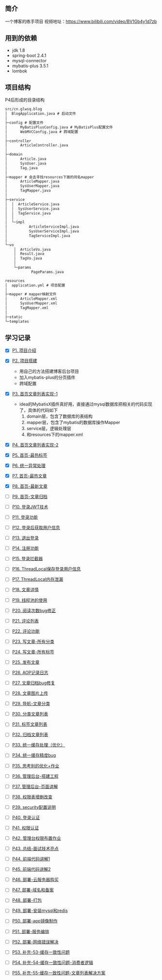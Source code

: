 ## 简介

一个博客的练手项目
视频地址：https://www.bilibili.com/video/BV1Gb4y1d7zb

## 用到的依赖

- jdk 1.8
- spring-boot 2.4.1
- mysql-connector
- mybatis-plus 3.5.1
- lombok

## 项目结构

P4后形成的目录结构

```txt
src/cn.glwsq.blog
│  BlogApplication.java # 启动文件
│
├─config # 配置文件
│      MyBatisPlusConfig.java # MyBatisPlus配置文件
│      WebMVCConfig.java # 跨域配置
│
├─controller
│      ArticleController.java
│
├─domain
│      Article.java
│      SysUser.java
│      Tag.java
│
├─mapper # 会去寻找resources下面的同名mapper
│      ArticleMapper.java
│      SysUserMapper.java
│      TagMapper.java
│
├─service
│  │  ArticleService.java
│  │  SysUserService.java
│  │  TagService.java
│  │
│  └─impl
│          ArticleServiceImpl.java
│          SysUserServiceImpl.java
│          TagServiceImpl.java
│
└─vo
    │  ArticleVo.java
    │  Result.java
    │  TagVo.java
    │
    └─params
            PageParams.java
```

```txt
resources
│  application.yml # 项目配置
│
├─mapper # mapper映射文件
│      ArticleMapper.xml
│      SysUserMapper.xml
│      TagMapper.xml
│
├─static
└─templates
```

## 学习记录

- [x] [P1. 项目介绍](https://www.bilibili.com/video/BV1Gb4y1d7zb?p=1)
- [x] [P2. 项目搭建](https://www.bilibili.com/video/BV1Gb4y1d7zb?p=2)
  - 用自己的方法搭建博客后台项目
  - 加入mybatis-plus的分页插件
  - 跨域配置
- [x] [P3. 首页文章列表实现-1](https://www.bilibili.com/video/BV1Gb4y1d7zb?p=3)
  - idea的MybatisX插件真好用，直接通过mysql数据库把相关的代码实现了，具体的代码如下
    1. domain层，包含了数据库的表结构
    2. mapper层，包含了mybatis的数据库操作Mapper
    3. service层，逻辑处理层
    4. 和resources下的mapper.xml
- [x] [P4. 首页文章列表实现-2](https://www.bilibili.com/video/BV1Gb4y1d7zb?p=4)
- [x] [P5. 首页-最热标签](https://www.bilibili.com/video/BV1Gb4y1d7zb?p=5)
- [x] [P6. 统一异常处理](https://www.bilibili.com/video/BV1Gb4y1d7zb?p=6)
- [x] [P7. 首页-最热文章](https://www.bilibili.com/video/BV1Gb4y1d7zb?p=7)
- [x] [P8. 首页-最新文章](https://www.bilibili.com/video/BV1Gb4y1d7zb?p=8)
- [ ] [P9. 首页-文章归档](https://www.bilibili.com/video/BV1Gb4y1d7zb?p=9)
- [ ] [P10. 登录JWT技术](https://www.bilibili.com/video/BV1Gb4y1d7zb?p=10)
- [ ] [P11. 登录功能](https://www.bilibili.com/video/BV1Gb4y1d7zb?p=11)
- [ ] [P12. 登录后获取用户信息](https://www.bilibili.com/video/BV1Gb4y1d7zb?p=12)
- [ ] [P13. 退出登录](https://www.bilibili.com/video/BV1Gb4y1d7zb?p=13)
- [ ] [P14. 注册功能](https://www.bilibili.com/video/BV1Gb4y1d7zb?p=14)
- [ ] [P15. 登录拦截器](https://www.bilibili.com/video/BV1Gb4y1d7zb?p=15)
- [ ] [P16. ThreadLocal保存登录用户信息](https://www.bilibili.com/video/BV1Gb4y1d7zb?p=16)
- [ ] [P17. ThreadLocal内存泄漏](https://www.bilibili.com/video/BV1Gb4y1d7zb?p=17)
- [ ] [P18. 文章详情](https://www.bilibili.com/video/BV1Gb4y1d7zb?p=18)
- [ ] [P19. 线程池的使用](https://www.bilibili.com/video/BV1Gb4y1d7zb?p=19)
- [ ] [P20. 阅读次数bug修正](https://www.bilibili.com/video/BV1Gb4y1d7zb?p=20)
- [ ] [P21. 评论列表](https://www.bilibili.com/video/BV1Gb4y1d7zb?p=21)
- [ ] [P22. 评论功能](https://www.bilibili.com/video/BV1Gb4y1d7zb?p=22)
- [ ] [P23. 写文章-所有分类](https://www.bilibili.com/video/BV1Gb4y1d7zb?p=23)
- [ ] [P24. 写文章-所有标签](https://www.bilibili.com/video/BV1Gb4y1d7zb?p=24)
- [ ] [P25. 发布文章](https://www.bilibili.com/video/BV1Gb4y1d7zb?p=25)
- [ ] [P26. AOP记录日志](https://www.bilibili.com/video/BV1Gb4y1d7zb?p=26)
- [ ] [P27. 文章归档bug修复](https://www.bilibili.com/video/BV1Gb4y1d7zb?p=27)
- [ ] [P28. 文章图片上传](https://www.bilibili.com/video/BV1Gb4y1d7zb?p=28)
- [ ] [P29. 导航-文章分类](https://www.bilibili.com/video/BV1Gb4y1d7zb?p=29)
- [ ] [P30. 分类文章列表](https://www.bilibili.com/video/BV1Gb4y1d7zb?p=30)
- [ ] [P31. 标签文章列表](https://www.bilibili.com/video/BV1Gb4y1d7zb?p=31)
- [ ] [P32. 归档文章列表](https://www.bilibili.com/video/BV1Gb4y1d7zb?p=32)
- [ ] [P33. 统一缓存处理（优化）](https://www.bilibili.com/video/BV1Gb4y1d7zb?p=33)
- [ ] [P34. 统一缓存精度bug](https://www.bilibili.com/video/BV1Gb4y1d7zb?p=34)
- [ ] [P35. 思考别的优化+作业](https://www.bilibili.com/video/BV1Gb4y1d7zb?p=35)
- [ ] [P36. 管理后台-搭建工程](https://www.bilibili.com/video/BV1Gb4y1d7zb?p=36)
- [ ] [P37. 管理后台-页面讲解](https://www.bilibili.com/video/BV1Gb4y1d7zb?p=37)
- [ ] [P38. 权限表增删改查](https://www.bilibili.com/video/BV1Gb4y1d7zb?p=38)
- [ ] [P39. security配置说明](https://www.bilibili.com/video/BV1Gb4y1d7zb?p=39)
- [ ] [P40. 登录认证](https://www.bilibili.com/video/BV1Gb4y1d7zb?p=40)
- [ ] [P41. 权限认证](https://www.bilibili.com/video/BV1Gb4y1d7zb?p=41)
- [ ] [P42. 管理台权限布置作业](https://www.bilibili.com/video/BV1Gb4y1d7zb?p=42)
- [ ] [P43. 总结-面试技术亮点](https://www.bilibili.com/video/BV1Gb4y1d7zb?p=43)
- [ ] [P44. 前端代码讲解1](https://www.bilibili.com/video/BV1Gb4y1d7zb?p=44)
- [ ] [P45. 前端代码讲解2](https://www.bilibili.com/video/BV1Gb4y1d7zb?p=45)
- [ ] [P46. 部署-云服务器购买](https://www.bilibili.com/video/BV1Gb4y1d7zb?p=46)
- [ ] [P47. 部署-域名和备案](https://www.bilibili.com/video/BV1Gb4y1d7zb?p=47)
- [ ] [P48. 部署-打包](https://www.bilibili.com/video/BV1Gb4y1d7zb?p=48)
- [ ] [P49. 部署-安装mysql和redis](https://www.bilibili.com/video/BV1Gb4y1d7zb?p=49)
- [ ] [P50. 部署-app镜像制作](https://www.bilibili.com/video/BV1Gb4y1d7zb?p=50)
- [ ] [P51. 部署-服务编排](https://www.bilibili.com/video/BV1Gb4y1d7zb?p=51)
- [ ] [P52. 部署-网络错误解决](https://www.bilibili.com/video/BV1Gb4y1d7zb?p=52)
- [ ] [P53. 补充-53-缓存一致性问题](https://www.bilibili.com/video/BV1Gb4y1d7zb?p=53)
- [ ] [P54. 补充-54-缓存一致性问题-消费者逻辑](https://www.bilibili.com/video/BV1Gb4y1d7zb?p=54)
- [ ] [P55. 补充-55-缓存一致性问题-文章列表解决方案](https://www.bilibili.com/video/BV1Gb4y1d7zb?p=55)


